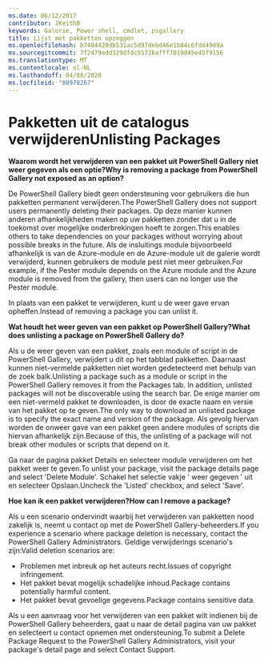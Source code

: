 ```yaml
---
ms.date: 06/12/2017
contributor: JKeithB
keywords: Galerie, Power shell, cmdlet, psgallery
title: Lijst met pakketten opzeggen
ms.openlocfilehash: b7404420db531ac5d97debd46e1b84c6fdd49d9a
ms.sourcegitcommit: 7f2479edd329dfdc55726afff7019d45e45f9156
ms.translationtype: MT
ms.contentlocale: nl-NL
ms.lasthandoff: 04/08/2020
ms.locfileid: "80978267"
---
```

# <a name="unlisting-packages"></a><span data-ttu-id="d669f-103">Pakketten uit de catalogus verwijderen</span><span class="sxs-lookup"><span data-stu-id="d669f-103">Unlisting Packages</span></span>

<span data-ttu-id="d669f-104">**Waarom wordt het verwijderen van een pakket uit PowerShell Gallery niet weer gegeven als een optie?**</span><span class="sxs-lookup"><span data-stu-id="d669f-104">**Why is removing a package from PowerShell Gallery not exposed as an option?**</span></span>

<span data-ttu-id="d669f-105">De PowerShell Gallery biedt geen ondersteuning voor gebruikers die hun pakketten permanent verwijderen.</span><span class="sxs-lookup"><span data-stu-id="d669f-105">The PowerShell Gallery does not support users permanently deleting their packages.</span></span>
<span data-ttu-id="d669f-106">Op deze manier kunnen anderen afhankelijkheden maken op uw pakketten zonder dat u in de toekomst over mogelijke onderbrekingen hoeft te zorgen.</span><span class="sxs-lookup"><span data-stu-id="d669f-106">This enables others to take dependencies on your packages without worrying about possible breaks in the future.</span></span>
<span data-ttu-id="d669f-107">Als de insluitings module bijvoorbeeld afhankelijk is van de Azure-module en de Azure-module uit de galerie wordt verwijderd, kunnen gebruikers de module pest niet meer gebruiken.</span><span class="sxs-lookup"><span data-stu-id="d669f-107">For example, if the Pester module depends on the Azure module and the Azure module is removed from the gallery, then users can no longer use the Pester module.</span></span>

<span data-ttu-id="d669f-108">In plaats van een pakket te verwijderen, kunt u de weer gave ervan opheffen.</span><span class="sxs-lookup"><span data-stu-id="d669f-108">Instead of removing a package you can unlist it.</span></span>

<span data-ttu-id="d669f-109">**Wat houdt het weer geven van een pakket op PowerShell Gallery?**</span><span class="sxs-lookup"><span data-stu-id="d669f-109">**What does unlisting a package on PowerShell Gallery do?**</span></span>

<span data-ttu-id="d669f-110">Als u de weer geven van een pakket, zoals een module of script in de PowerShell Gallery, verwijdert u dit op het tabblad pakketten. Daarnaast kunnen niet-vermelde pakketten niet worden gedetecteerd met behulp van de zoek balk.</span><span class="sxs-lookup"><span data-stu-id="d669f-110">Unlisting a package such as a module or script in the PowerShell Gallery removes it from the Packages tab. In addition, unlisted packages will not be discoverable using the search bar.</span></span>
<span data-ttu-id="d669f-111">De enige manier om een niet-vermeld pakket te downloaden, is door de exacte naam en versie van het pakket op te geven.</span><span class="sxs-lookup"><span data-stu-id="d669f-111">The only way to download an unlisted package is to specify the exact name and version of the package.</span></span>
<span data-ttu-id="d669f-112">Als gevolg hiervan worden de onweer gave van een pakket geen andere modules of scripts die hiervan afhankelijk zijn.</span><span class="sxs-lookup"><span data-stu-id="d669f-112">Because of this, the unlisting of a package will not break other modules or scripts that depend on it.</span></span>

<span data-ttu-id="d669f-113">Ga naar de pagina pakket Details en selecteer module verwijderen om het pakket weer te geven.</span><span class="sxs-lookup"><span data-stu-id="d669f-113">To unlist your package, visit the package details page and select 'Delete Module'.</span></span> <span data-ttu-id="d669f-114">Schakel het selectie vakje ' weer gegeven ' uit en selecteer Opslaan.</span><span class="sxs-lookup"><span data-stu-id="d669f-114">Uncheck the 'Listed' checkbox, and select 'Save'.</span></span>

<span data-ttu-id="d669f-115">**Hoe kan ik een pakket verwijderen?**</span><span class="sxs-lookup"><span data-stu-id="d669f-115">**How can I remove a package?**</span></span>

<span data-ttu-id="d669f-116">Als u een scenario ondervindt waarbij het verwijderen van pakketten nood zakelijk is, neemt u contact op met de PowerShell Gallery-beheerders.</span><span class="sxs-lookup"><span data-stu-id="d669f-116">If you experience a scenario where package deletion is necessary, contact the PowerShell Gallery Administrators.</span></span>
<span data-ttu-id="d669f-117">Geldige verwijderings scenario's zijn:</span><span class="sxs-lookup"><span data-stu-id="d669f-117">Valid deletion scenarios are:</span></span>
- <span data-ttu-id="d669f-118">Problemen met inbreuk op het auteurs recht.</span><span class="sxs-lookup"><span data-stu-id="d669f-118">Issues of copyright infringement.</span></span>
- <span data-ttu-id="d669f-119">Het pakket bevat mogelijk schadelijke inhoud.</span><span class="sxs-lookup"><span data-stu-id="d669f-119">Package contains potentially harmful content.</span></span>
- <span data-ttu-id="d669f-120">Het pakket bevat gevoelige gegevens.</span><span class="sxs-lookup"><span data-stu-id="d669f-120">Package contains sensitive data.</span></span>

<span data-ttu-id="d669f-121">Als u een aanvraag voor het verwijderen van een pakket wilt indienen bij de PowerShell Gallery beheerders, gaat u naar de detail pagina van uw pakket en selecteert u contact opnemen met ondersteuning.</span><span class="sxs-lookup"><span data-stu-id="d669f-121">To submit a Delete Package Request to the PowerShell Gallery Administrators, visit your package's detail page and select Contact Support.</span></span>
